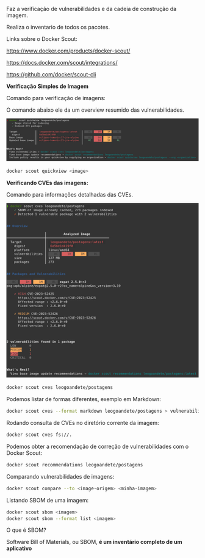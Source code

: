 Faz a verificação de vulnerabilidades e da cadeia de construção da imagem.

Realiza o inventario de todos os pacotes.
  

Links sobre o Docker Scout:

https://www.docker.com/products/docker-scout/

https://docs.docker.com/scout/integrations/

https://github.com/docker/scout-cli


**Verificação Simples de Imagem**

Comando para verificação de imagens:

O comando abaixo ele da um overview resumido das vulnerabilidades.

![](../../imagens/docker-scout.png)

```Bash
docker scout quickview <image>
```

  

**Verificando CVEs das imagens:**

Comando para informações detalhadas das CVEs.

![](../../imagens/docker-scout-cve.png)

```Bash
docker scout cves leogoandete/postagens
```


Podemos listar de formas diferentes, exemplo em Markdown:

```Bash
docker scout cves --format markdown leogoandete/postagens > vulnerabilidades.MD
```

  

Rodando consulta de CVEs no diretório corrente da imagem:

```Bash
docker scout cves fs://.
```

  

Podemos obter a recomendação de correção de vulnerabilidades com o Docker Scout:

```Bash
docker scout recommendations leogoandete/postagens
```

  

Comparando vulnerabilidades de imagens:

```Bash
docker scout compare --to <image-origem> <minha-imagem>
```

  

Listando SBOM de uma imagem:

```Bash
docker scout sbom <imagem>
docker scout sbom --format list <imagem>
```

  

O que é SBOM?

Software Bill of Materials, ou SBOM, **é um inventário completo de um aplicativo**
